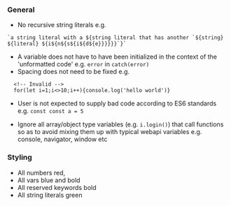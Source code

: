 ### General

- No recursive string literals e.g.

```
`a string literal with a ${string literal that has another `${string} ${literal} ${i${n${s${i${d${e}}}}}}`}`
```

- A variable does not have to have been initialized in the context of the 'unformatted code' e.g. `error` in `catch(error)`
- Spacing does not need to be fixed e.g.

```
  <!-- Invalid -->
  for(let i=1;i<>10;i++){console.log('hello world')}
```

- User is not expected to supply bad code according to ES6 standards e.g. `const const a = 5`

- Ignore all array/object type variables (e.g. `i.login()`) that call functions so as to avoid mixing them up with typical webapi variables e.g. console, navigator, window etc

### Styling

- All numbers red,
- All vars blue and bold
- All reserved keywords bold
- All string literals green
